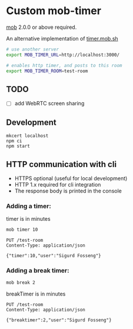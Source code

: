 # Custom mob-timer

[mob](https://github.com/remotemobprogramming/mob) 2.0.0 or above required.

An alternative implementation of [timer.mob.sh](https://github.com/remotemobprogramming/timer)

```sh
# use another server
export MOB_TIMER_URL=http://localhost:3000/

# enables http timer, and posts to this room
export MOB_TIMER_ROOM=test-room
```

## TODO

- [ ] add WebRTC screen sharing

## Development

```
mkcert localhost
npm ci
npm start
```

## HTTP communication with cli

- HTTPS optional (useful for local development)
- HTTP 1.x required for cli integration
- The response body is printed in the console

### Adding a timer:

timer is in minutes

```sh
mob timer 10
```

```http
PUT /test-room
Content-Type: application/json

{"timer":10,"user":"Sigurd Fosseng"}
```

### Adding a break timer:

```sh
mob break 2
```

breakTimer is in minutes

```http
PUT /test-room
Content-Type: application/json

{"breaktimer":2,"user":"Sigurd Fosseng"}
```
